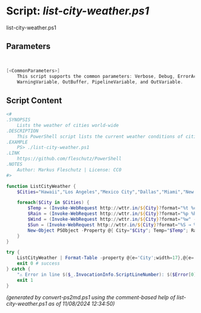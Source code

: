 Script: *list-city-weather.ps1*
========================

list-city-weather.ps1 


Parameters
----------
```powershell


[<CommonParameters>]
    This script supports the common parameters: Verbose, Debug, ErrorAction, ErrorVariable, WarningAction, 
    WarningVariable, OutBuffer, PipelineVariable, and OutVariable.
```

Script Content
--------------
```powershell
<#
.SYNOPSIS
	Lists the weather of cities world-wide 
.DESCRIPTION
	This PowerShell script lists the current weather conditions of cities world-wide (west to east).
.EXAMPLE
	PS> ./list-city-weather.ps1
.LINK
	https://github.com/fleschutz/PowerShell
.NOTES
	Author: Markus Fleschutz | License: CC0
#>

function ListCityWeather {
	$Cities="Hawaii","Los Angeles","Mexico City","Dallas","Miami","New York","Rio de Janeiro","Paris","London","Berlin","Cape Town","Dubai","Mumbai","Singapore","Hong Kong","Perth","Peking","Tokyo","Sydney"

	foreach($City in $Cities) {
		$Temp = (Invoke-WebRequest http://wttr.in/${City}?format="%t %c " -UserAgent "curl" -useBasicParsing).Content
		$Rain = (Invoke-WebRequest http://wttr.in/${City}?format="%p %h" -UserAgent "curl" -useBasicParsing).Content
		$Wind = (Invoke-WebRequest http://wttr.in/${City}?format="%w" -UserAgent "curl" -useBasicParsing).Content
		$Sun = (Invoke-WebRequest http://wttr.in/${City}?format="%S → %s" -UserAgent "curl" -useBasicParsing).Content
		New-Object PSObject -Property @{ City="$City"; Temp="$Temp"; Rain="$Rain"; Wind="$Wind"; Sun="$Sun" }
	}
}

try {
	ListCityWeather | Format-Table -property @{e='City';width=17},@{e='Temp';width=13},@{e='Rain';width=15},@{e='Wind';width=12},@{e='Sun';width=20}
	exit 0 # success
} catch {
	"⚠️ Error in line $($_.InvocationInfo.ScriptLineNumber): $($Error[0])"
	exit 1
}
```

*(generated by convert-ps2md.ps1 using the comment-based help of list-city-weather.ps1 as of 11/08/2024 12:34:50)*
